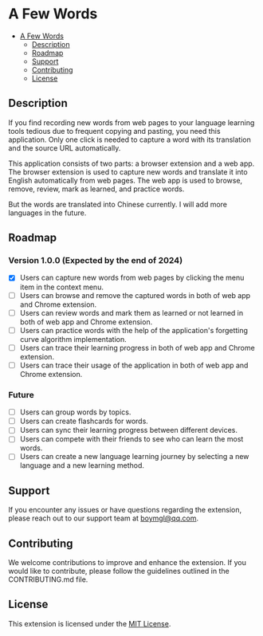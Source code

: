 # A Few Words

- [A Few Words](#a-few-words)
  - [Description](#description)
  - [Roadmap](#roadmap)
  - [Support](#support)
  - [Contributing](#contributing)
  - [License](#license)

## Description

If you find recording new words from web pages to your language learning tools tedious due to frequent copying and pasting, you need this application. Only one click is needed to capture a word with its translation and the source URL automatically.

This application consists of two parts: a browser extension and a web app. The browser extension is used to capture new words and translate it into English automatically from web pages. The web app is used to browse, remove, review, mark as learned, and practice words.

But the words are translated into Chinese currently. I will add more languages in the future.

## Roadmap

### Version 1.0.0 (Expected by the end of 2024)

- [x] Users can capture new words from web pages by clicking the menu item in the context menu.
- [ ] Users can browse and remove the captured words in both of web app and Chrome extension.
- [ ] Users can review words and mark them as learned or not learned in both of web app and Chrome extension.
- [ ] Users can practice words with the help of the application's forgetting curve algorithm implementation.
- [ ] Users can trace their learning progress in both of web app and Chrome extension.
- [ ] Users can trace their usage of the application in both of web app and Chrome extension.

### Future

- [ ] Users can group words by topics.
- [ ] Users can create flashcards for words.
- [ ] Users can sync their learning progress between different devices.
- [ ] Users can compete with their friends to see who can learn the most words.
- [ ] Users can create a new language learning journey by selecting a new language and a new learning method.

## Support

If you encounter any issues or have questions regarding the extension, please reach out to our support team at [boymgl@qq.com](mailto:boymgl@qq.com).

## Contributing

We welcome contributions to improve and enhance the extension. If you would like to contribute, please follow the guidelines outlined in the CONTRIBUTING.md file.

## License

This extension is licensed under the [MIT License](LICENSE.md).
